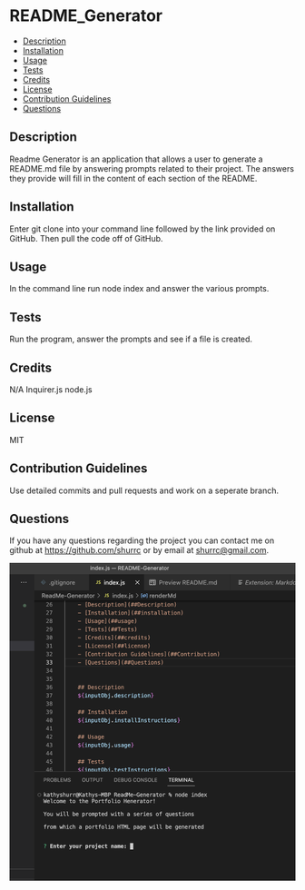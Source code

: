 # README_Generator

- [Description](#description)
- [Installation](#installation)
- [Usage](#usage)
- [Tests](#tests)
- [Credits](#credits)
- [License](#license)
- [Contribution Guidelines](#contribution-guidelines)
- [Questions](#questions)


## Description
Readme Generator is an application that allows a user to generate a README.md file by answering prompts related to their project. The answers they provide will fill in the content of each section of the README.

## Installation
Enter git clone into your command line followed by the link provided on GitHub. Then pull the code off of GitHub. 
    
## Usage
In the command line run node index and answer the various prompts.

## Tests
Run the program, answer the prompts and see if a file is created.

## Credits
N/A
Inquirer.js node.js


## License
MIT

## Contribution Guidelines
Use detailed commits and pull requests and work on a seperate branch.

## Questions
If you have any questions regarding the project you can contact me on github at https://github.com/shurrc or by email at shurrc@gmail.com.

<img src="./ReadMe-Generator/images/Screen Shot 2022-10-20 at 5.38.11 PM.png"
     alt="project screenshot"/>
